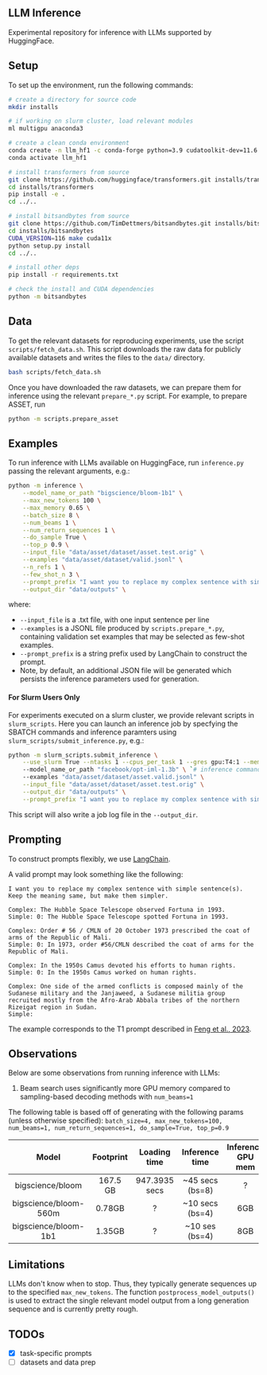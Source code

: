 ## LLM Inference

Experimental repository for inference with LLMs supported by HuggingFace.

## Setup

To set up the environment, run the following commands:

```bash
# create a directory for source code
mkdir installs

# if working on slurm cluster, load relevant modules
ml multigpu anaconda3

# create a clean conda environment
conda create -n llm_hf1 -c conda-forge python=3.9 cudatoolkit-dev=11.6 -y
conda activate llm_hf1

# install transformers from source
git clone https://github.com/huggingface/transformers.git installs/transformers
cd installs/transformers
pip install -e .
cd ../..

# install bitsandbytes from source
git clone https://github.com/TimDettmers/bitsandbytes.git installs/bitsandbytes
cd installs/bitsandbytes
CUDA_VERSION=116 make cuda11x
python setup.py install
cd ../..

# install other deps
pip install -r requirements.txt

# check the install and CUDA dependencies
python -m bitsandbytes
```


## Data

To get the relevant datasets for reproducing experiments, use the script `scripts/fetch_data.sh`. 
This script downloads the raw data for publicly available datasets and writes the files to the `data/` directory.

```bash
bash scripts/fetch_data.sh
```

Once you have downloaded the raw datasets, we can prepare them for inference using the relevant `prepare_*.py` script.
For example, to prepare ASSET, run

```bash
python -m scripts.prepare_asset
```

## Examples

To run inference with LLMs available on HuggingFace, run `inference.py` passing the relevant arguments, e.g.:

```bash
python -m inference \
	--model_name_or_path "bigscience/bloom-1b1" \
	--max_new_tokens 100 \
	--max_memory 0.65 \
	--batch_size 8 \
	--num_beams 1 \
	--num_return_sequences 1 \
	--do_sample True \
	--top_p 0.9 \
	--input_file "data/asset/dataset/asset.test.orig" \
	--examples "data/asset/dataset/valid.jsonl" \
	--n_refs 1 \
	--few_shot_n 3 \
	--prompt_prefix "I want you to replace my complex sentence with simple sentence(s). Keep the meaning same, but make them simpler." \
	--output_dir "data/outputs" \
```

where:
- `--input_file` is a .txt file, with one input sentence per line
- `--examples` is a JSONL file produced by `scripts.prepare_*.py`, containing validation set examples that may be selected as few-shot examples.
- `--prompt_prefix` is a string prefix used by LangChain to construct the prompt.
- Note, by default, an additional JSON file will be generated which persists the inference parameters used for generation.

#### For Slurm Users Only

For experiments executed on a slurm cluster, we provide relevant scripts in `slurm_scripts`. Here you can launch an inference job by specfying the SBATCH commands and inference paramters using `slurm_scripts/submit_inference.py`, e.g.:

```bash
python -m slurm_scripts.submit_inference \
	--use_slurm True --ntasks 1 --cpus_per_task 1 --gres gpu:T4:1 --mem 32GB --time 01:00:00 \ `# SBATCH commands`
	--model_name_or_path "facebook/opt-iml-1.3b" \ `# inference commands`
	--examples "data/asset/dataset/asset.valid.jsonl" \
	--input_file "data/asset/dataset/asset.test.orig" \
	--output_dir "data/outputs" \
	--prompt_prefix "I want you to replace my complex sentence with simple sentence(s). Keep the meaning same, but make them simpler."
```

This script will also write a job log file in the `--output_dir`.

## Prompting

To construct prompts flexibly, we use [LangChain](https://github.com/hwchase17/langchain).

A valid prompt may look something like the following:

```
I want you to replace my complex sentence with simple sentence(s). Keep the meaning same, but make them simpler.

Complex: The Hubble Space Telescope observed Fortuna in 1993.
Simple: 0: The Hubble Space Telescope spotted Fortuna in 1993.

Complex: Order # 56 / CMLN of 20 October 1973 prescribed the coat of arms of the Republic of Mali.
Simple: 0: In 1973, order #56/CMLN described the coat of arms for the Republic of Mali.

Complex: In the 1950s Camus devoted his efforts to human rights.
Simple: 0: In the 1950s Camus worked on human rights.

Complex: One side of the armed conflicts is composed mainly of the Sudanese military and the Janjaweed, a Sudanese militia group recruited mostly from the Afro-Arab Abbala tribes of the northern Rizeigat region in Sudan.
Simple:
```

The example corresponds to the T1 prompt described in [Feng et al., 2023](http://arxiv.org/abs/2302.11957).

## Observations

Below are some observations from running inference with LLMs:

1. Beam search uses significantly more GPU memory compared to sampling-based decoding methods with `num_beams=1`
<!-- 2. Inference with `bigscience/bloom-560m` on a single T4 (16GB) GPU takes ~10 seconds per batch with `batch_size=4, max_new_tokens=100, num_beams=1, num_return_sequences=1, do_sample=True, top_p=0.9` and uses ~6GB GPU memory -->
<!-- 3. Inference with `bigscience/bloom-1b1` on a single T4 (16GB) GPU takes ~10 seconds per batch with `batch_size=4, max_new_tokens=100, num_beams=1, num_return_sequences=1, do_sample=True, top_p=0.9` and uses ~8GB GPU memory -->

The following table is based off of generating with the following params (unless otherwise specified): `batch_size=4, max_new_tokens=100, num_beams=1, num_return_sequences=1, do_sample=True, top_p=0.9`

| 		Model 		| 	Footprint       | Loading time  | Inference time  | Inference GPU mem |  # GPUS  |
| :---------------: | :---------------: | :-----------: | :-------------: | :---------------: | :------: |
| bigscience/bloom  | 	167.5 GB	    | 947.3935 secs | ~45 secs (bs=8) |          ?        | 4 (A100) |
| bigscience/bloom-560m | 0.78GB        |        ?      | ~10 secs (bs=4) |         6GB       |  1 (T4)  |
| bigscience/bloom-1b1  | 1.35GB        |        ?      | ~10 ses (bs=4)  |         8GB       |  1 (T4)  |


## Limitations

LLMs don't know when to stop. Thus, they typically generate sequences up to the specified `max_new_tokens`. 
The function `postprocess_model_outputs()` is used to extract the single relevant model output from a long generation sequence and is currently pretty rough.

## TODOs

- [x] task-specific prompts
- [ ] datasets and data prep
